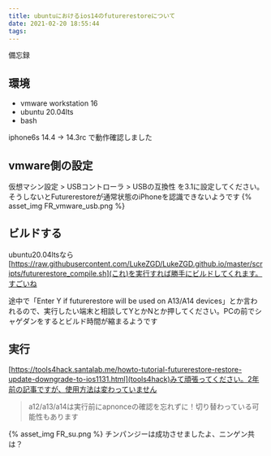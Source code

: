 ```yaml
---
title: ubuntuにおけるios14のfuturerestoreについて
date: 2021-02-20 18:55:44
tags:
---
```

備忘録
<!-- more -->
## 環境
- vmware workstation 16
- ubuntu 20.04lts
- bash

iphone6s 14.4 -> 14.3rc で動作確認しました

## vmware側の設定
仮想マシン設定 > USBコントローラ > USBの互換性 を3.1に設定してください。そうしないとFuturerestoreが通常状態のiPhoneを認識できないようです
{% asset_img FR_vmware_usb.png %}

## ビルドする
ubuntu20.04ltsなら[https://raw.githubusercontent.com/LukeZGD/LukeZGD.github.io/master/scripts/futurerestore_compile.sh](これ)を実行すれば勝手にビルドしてくれます。すごいね

途中で「Enter Y if futurerestore will be used on A13/A14 devices」とか言われるので、実行したい端末と相談してYとかNとか押してください。PCの前でシャゲダンをするとビルド時間が縮まるようです

## 実行
[https://tools4hack.santalab.me/howto-tutorial-futurerestore-restore-update-downgrade-to-ios1131.html](tools4hack)みて頑張ってください。2年前の記事ですが、使用方法は変わっていません
> a12/a13/a14は実行前にapnonceの確認を忘れずに！切り替わっている可能性もあります

{% asset_img FR_su.png %}
チンパンジーは成功させましたよ、ニンゲン共は？